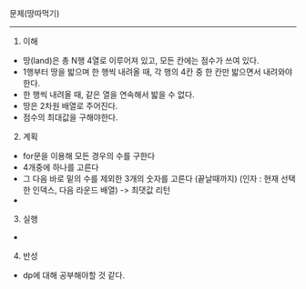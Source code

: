 문제(땅따먹기)

---

1. 이해
- 땅(land)은 총 N행 4열로 이루어져 있고, 모든 칸에는 점수가 쓰여 있다.
- 1행부터 땅을 밟으며 한 행씩 내려올 때, 각 행의 4칸 중 한 칸만 밟으면서 내려와야 한다.
- 한 행씩 내려올 때, 같은 열을 연속해서 밟을 수 없다. 
- 땅은 2차원 배열로 주어진다. 
- 점수의 최대값을 구해야한다. 

2. 계획
- for문을 이용해 모든 경우의 수를 구한다
- 4개중에 하나를 고른다
- 그 다음 바로 밑의 수를 제외한 3개의 숫자를 고른다 (끝날때까지) (인자 : 현재 선택한 인덱스, 다음 라운드 배열) -> 최댓값 리턴
- 

3. 실행
- 

4. 반성
- dp에 대해 공부해야할 것 같다. 
